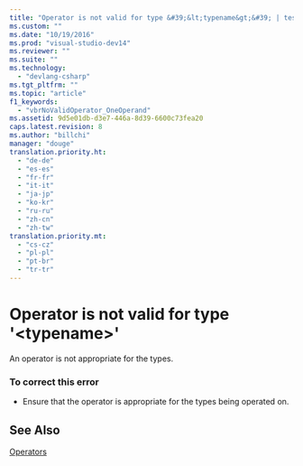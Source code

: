 ```yaml
---
title: "Operator is not valid for type &#39;&lt;typename&gt;&#39; | testtitle"
ms.custom: ""
ms.date: "10/19/2016"
ms.prod: "visual-studio-dev14"
ms.reviewer: ""
ms.suite: ""
ms.technology: 
  - "devlang-csharp"
ms.tgt_pltfrm: ""
ms.topic: "article"
f1_keywords: 
  - "vbrNoValidOperator_OneOperand"
ms.assetid: 9d5e01db-d3e7-446a-8d39-6600c73fea20
caps.latest.revision: 8
ms.author: "billchi"
manager: "douge"
translation.priority.ht: 
  - "de-de"
  - "es-es"
  - "fr-fr"
  - "it-it"
  - "ja-jp"
  - "ko-kr"
  - "ru-ru"
  - "zh-cn"
  - "zh-tw"
translation.priority.mt: 
  - "cs-cz"
  - "pl-pl"
  - "pt-br"
  - "tr-tr"
---
```

# Operator is not valid for type &#39;&lt;typename&gt;&#39;
An operator is not appropriate for the types.  
  
### To correct this error  
  
-   Ensure that the operator is appropriate for the types being operated on.  
  
## See Also  
 [Operators](../Topic/Operators%20\(Visual%20Basic\).md)